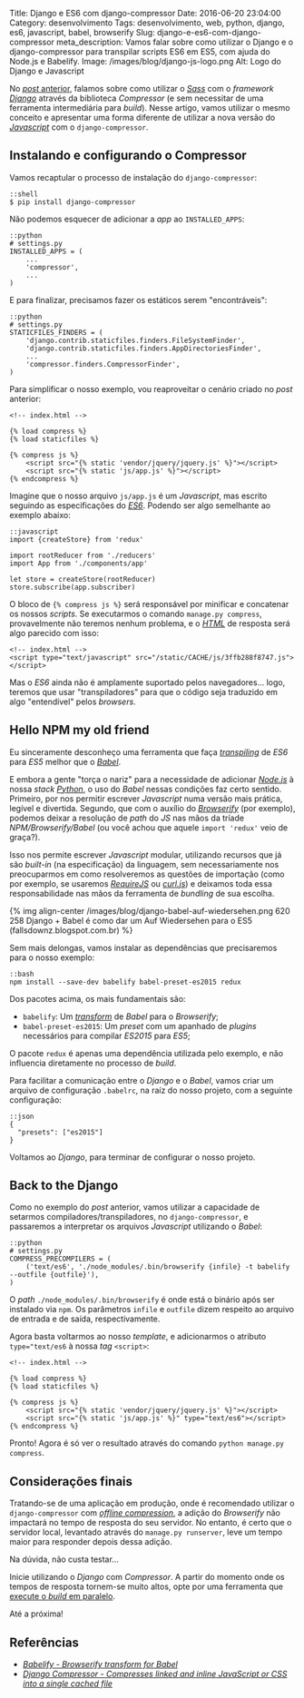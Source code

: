 Title: Django e ES6 com django-compressor
Date: 2016-06-20 23:04:00
Category: desenvolvimento
Tags: desenvolvimento, web, python, django, es6, javascript, babel, browserify
Slug: django-e-es6-com-django-compressor
meta_description: Vamos falar sobre como utilizar o Django e o django-compressor para transpilar scripts ES6 em ES5, com ajuda do Node.js e Babelify.
Image: /images/blog/django-js-logo.png
Alt: Logo do Django e Javascript

No [_post_ anterior]({filename}django-sass-django-compressor.md "Django e Sass com django-compressor"),
falamos sobre como utilizar o [_Sass_]({tag}sass "Leia mais sobre Sass")
com o _framework_ [_Django_]({tag}django "Leia mais sobre Django")
através da biblioteca _Compressor_ (e sem necessitar de uma
ferramenta intermediária para _build_). Nesse artigo, vamos utilizar
o mesmo conceito e apresentar uma forma diferente de utilizar
a nova versão do [_Javascript_]({tag}javascript "Leia mais sobre Javascript")
com o `django-compressor`.

<!-- PELICAN_END_SUMMARY -->

## Instalando e configurando o Compressor

Vamos recaptular o processo de instalação do `django-compressor`:

    ::shell
    $ pip install django-compressor

Não podemos esquecer de adicionar a _app_ ao `INSTALLED_APPS`:

    ::python
    # settings.py
    INSTALLED_APPS = (
        ...
        'compressor',
        ...
    )

E para finalizar, precisamos fazer os estáticos serem "encontráveis":

    ::python
    # settings.py
    STATICFILES_FINDERS = (
        'django.contrib.staticfiles.finders.FileSystemFinder',
        'django.contrib.staticfiles.finders.AppDirectoriesFinder',
        ...
        'compressor.finders.CompressorFinder',
    )

Para simplificar o nosso exemplo, vou reaproveitar o cenário criado no _post_
anterior:

    <!-- index.html -->

    {% load compress %}
    {% load staticfiles %}

    {% compress js %}
        <script src="{% static 'vendor/jquery/jquery.js' %}"></script>
        <script src="{% static 'js/app.js' %}"></script>
    {% endcompress %}

Imagine que o nosso arquivo `js/app.js` é um _Javascript_, mas escrito seguindo as
especificações do [_ES6_]({tag}es6 "Leia mais sobre ES6"). Podendo ser algo
semelhante ao exemplo abaixo:

    ::javascript
    import {createStore} from 'redux'

    import rootReducer from './reducers'
    import App from './components/app'

    let store = createStore(rootReducer)
    store.subscribe(app.subscriber)

O bloco de `{% compress js %}` será responsável por minificar e concatenar os nossos _scripts_.
Se executarmos o comando `manage.py compress`, provavelmente não teremos nenhum problema,
e o [_HTML_]({tag}html "Leia mais sobre HTML") de resposta será algo parecido com isso:

    <!-- index.html -->
    <script type="text/javascript" src="/static/CACHE/js/3ffb288f8747.js"></script>

Mas o _ES6_ ainda não é amplamente suportado pelos navegadores... logo, teremos
que usar "transpiladores" para que o código seja traduzido em algo "entendível" pelos _browsers_.

## Hello NPM my old friend

Eu sinceramente desconheço uma ferramenta que faça [_transpiling_](https://www.stevefenton.co.uk/2012/11/compiling-vs-transpiling/ "Compiling vs Transpiling")
de _ES6_ para _ES5_ melhor que o [_Babel_](https://babeljs.io/ "Use next generation JavaScript, today").

E embora a gente "torça o nariz" para a necessidade de adicionar [_Node.js_]({tag}node "Leia mais sobre Node")
à nossa _stack_ [_Python_]({tag}python "Leia mais sobre Python"), o uso do _Babel_ nessas condições faz
certo sentido. Primeiro, por nos permitir escrever _Javascript_
numa versão mais prática, legível e divertida. Segundo, que com o auxílio do
[_Browserify_](http://browserify.org/ "Browserify lets you require modules in the browser") (por exemplo),
podemos deixar a resolução de _path_ do _JS_ nas mãos da tríade _NPM/Browserify/Babel_
(ou você achou que aquele `import 'redux'` veio de graça?).

Isso nos permite escrever _Javascript_ modular, utilizando recursos que já são _built-in_
(na especificação) da linguagem, sem necessariamente nos preocuparmos em como resolveremos as
questões de importação (como por exemplo, se usaremos [_RequireJS_](http://requirejs.org/ "RequireJS is a JavaScript file and module loader")
ou [_curl.js_](https://github.com/cujojs/curl "curl.js is small, fast, extensible module loader"))
e deixamos toda essa responsabilidade nas mãos da ferramenta de _bundling_ de sua escolha.

{% img align-center /images/blog/django-babel-auf-wiedersehen.png 620 258 Django + Babel é como dar um Auf Wiedersehen para o ES5 (fallsdownz.blogspot.com.br) %}

Sem mais delongas, vamos instalar as dependências que precisaremos para o nosso exemplo:

    ::bash
    npm install --save-dev babelify babel-preset-es2015 redux

Dos pacotes acima, os mais fundamentais são:

- `babelify`: Um [_transform_](http://babeljs.io/docs/plugins/#transform "Babel plugins") de _Babel_ para o _Browserify_;
- `babel-preset-es2015`: Um _preset_ com um apanhado de _plugins_ necessários para compilar _ES2015_ para _ES5_;

O pacote `redux` é apenas uma dependência utilizada pelo exemplo, e não
influencia diretamente no processo de _build_.

Para facilitar a comunicação entre o _Django_ e o _Babel_, vamos criar um arquivo de configuração
`.babelrc`, na raíz do nosso projeto, com a seguinte configuração:

    ::json
    {
      "presets": ["es2015"]
    }

Voltamos ao _Django_, para terminar de configurar o nosso projeto.

## Back to the Django

Como no exemplo do _post_ anterior, vamos utilizar a capacidade de setarmos
compiladores/transpiladores, no `django-compressor`, e passaremos a interpretar
os arquivos _Javascript_ utilizando o _Babel_:

    ::python
    # settings.py
    COMPRESS_PRECOMPILERS = (
        ('text/es6', './node_modules/.bin/browserify {infile} -t babelify --outfile {outfile}'),
    )

O _path_ `./node_modules/.bin/browserify` é onde está o binário após ser instalado
via `npm`. Os parâmetros `infile` e `outfile` dizem respeito ao arquivo de entrada e
de saída, respectivamente.

Agora basta voltarmos ao nosso _template_, e adicionarmos o atributo `type="text/es6` à
nossa _tag_ `<script>`:

    <!-- index.html -->

    {% load compress %}
    {% load staticfiles %}

    {% compress js %}
        <script src="{% static 'vendor/jquery/jquery.js' %}"></script>
        <script src="{% static 'js/app.js' %}" type="text/es6"></script>
    {% endcompress %}

Pronto! Agora é só ver o resultado através do comando `python manage.py compress`.

## Considerações finais

Tratando-se de uma aplicação em produção, onde é recomendado utilizar o `django-compressor`
com [_offline compression_](http://django-compressor.readthedocs.io/en/latest/scenarios/#offline-compression "Offline compression"),
a adição do _Browserify_ não impactará no tempo de resposta
do seu servidor. No entanto, é certo que o servidor local, levantado através do
`manage.py runserver`, leve um tempo maior para responder depois dessa adição.

Na dúvida, não custa testar...

Inicie utilizando o _Django_ com _Compressor_. A partir do momento onde os
tempos de resposta tornem-se muito altos, opte por uma ferramenta que
[execute o _build_ em paralelo]({filename}vivendo-sem-o-grunt.md "Vivendo sem o Grunt").

Até a próxima!

## Referências

- [_Babelify - Browserify transform for Babel_](https://github.com/babel/babelify)
- [_Django Compressor - Compresses linked and inline JavaScript or CSS into a single cached file_](https://django-compressor.readthedocs.io/en/latest/)
